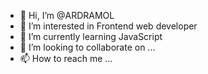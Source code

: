 - 👋 Hi, I’m @ARDRAMOL
- 👀 I’m interested in Frontend web developer 
- 🌱 I’m currently learning JavaScript 
- 💞️ I’m looking to collaborate on ...
- 📫 How to reach me ...

<!---
ARDRAMOL/ARDRAMOL is a ✨ special ✨ repository because its `README.md` (this file) appears on your GitHub profile.
You can click the Preview link to take a look at your changes.
--->
